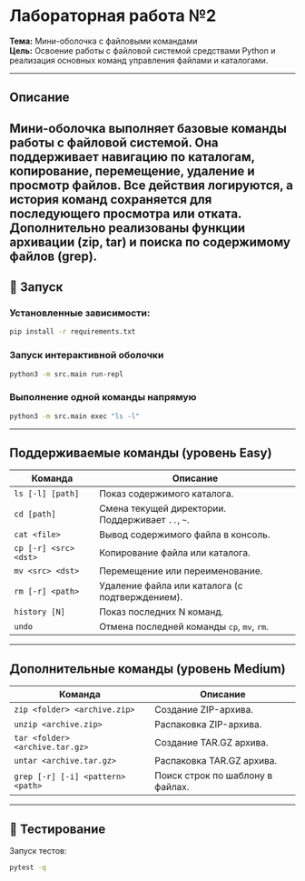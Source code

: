 # Лабораторная работа №2
**Тема:** Мини-оболочка с файловыми командами  
**Цель:** Освоение работы с файловой системой средствами Python и реализация основных команд управления файлами и каталогами.

---

## Описание

Мини-оболочка выполняет базовые команды работы с файловой системой. 
Она поддерживает навигацию по каталогам, копирование, перемещение, удаление и просмотр файлов. 
Все действия логируются, а история команд сохраняется для последующего просмотра или отката.
Дополнительно реализованы функции архивации (zip, tar) и поиска по содержимому файлов (grep).
---

## 🚀 Запуск
### Установленные зависимости:
```bash
pip install -r requirements.txt
```

### Запуск интерактивной оболочки
```bash
python3 -m src.main run-repl
```

### Выполнение одной команды напрямую
```bash
python3 -m src.main exec "ls -l"
```

---

## Поддерживаемые команды (уровень Easy)

| Команда | Описание |
|----------|-----------|
| `ls [-l] [path]` | Показ содержимого каталога. |
| `cd [path]` | Смена текущей директории. Поддерживает `..`, `~`. |
| `cat <file>` | Вывод содержимого файла в консоль. |
| `cp [-r] <src> <dst>` | Копирование файла или каталога. |
| `mv <src> <dst>` | Перемещение или переименование. |
| `rm [-r] <path>` | Удаление файла или каталога (с подтверждением). |
| `history [N]` | Показ последних N команд. |
| `undo` | Отмена последней команды `cp`, `mv`, `rm`. |

---

## Дополнительные команды (уровень Medium)

| Команда | Описание |
|----------|-----------|
| `zip <folder> <archive.zip>` | Создание ZIP-архива. |
| `unzip <archive.zip>` | Распаковка ZIP-архива. |
| `tar <folder> <archive.tar.gz>` | Создание TAR.GZ архива. |
| `untar <archive.tar.gz>` | Распаковка TAR.GZ архива. |
| `grep [-r] [-i] <pattern> <path>` | Поиск строк по шаблону в файлах. |

---

## 🧪 Тестирование

Запуск тестов:
```bash
pytest -q
```
